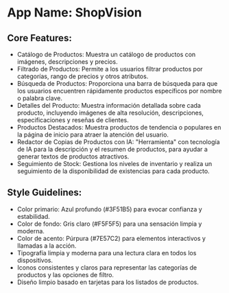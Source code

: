# **App Name**: ShopVision

## Core Features:

- Catálogo de Productos: Muestra un catálogo de productos con imágenes, descripciones y precios.
- Filtrado de Productos: Permite a los usuarios filtrar productos por categorías, rango de precios y otros atributos.
- Búsqueda de Productos: Proporciona una barra de búsqueda para que los usuarios encuentren rápidamente productos específicos por nombre o palabra clave.
- Detalles del Producto: Muestra información detallada sobre cada producto, incluyendo imágenes de alta resolución, descripciones, especificaciones y reseñas de clientes.
- Productos Destacados: Muestra productos de tendencia o populares en la página de inicio para atraer la atención del usuario.
- Redactor de Copias de Productos con IA: "Herramienta" con tecnología de IA para la descripción y el resumen de productos, para ayudar a generar textos de productos atractivos.
- Seguimiento de Stock: Gestiona los niveles de inventario y realiza un seguimiento de la disponibilidad de existencias para cada producto.

## Style Guidelines:

- Color primario: Azul profundo (#3F51B5) para evocar confianza y estabilidad.
- Color de fondo: Gris claro (#F5F5F5) para una sensación limpia y moderna.
- Color de acento: Púrpura (#7E57C2) para elementos interactivos y llamadas a la acción.
- Tipografía limpia y moderna para una lectura clara en todos los dispositivos.
- Iconos consistentes y claros para representar las categorías de productos y las opciones de filtro.
- Diseño limpio basado en tarjetas para los listados de productos.